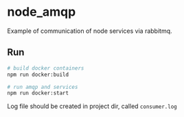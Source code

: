 # node_amqp

Example of communication of node services via rabbitmq.

## Run

```bash
# build docker containers
npm run docker:build

# run amqp and services
npm run docker:start
```

Log file should be created in project dir, called `consumer.log`
